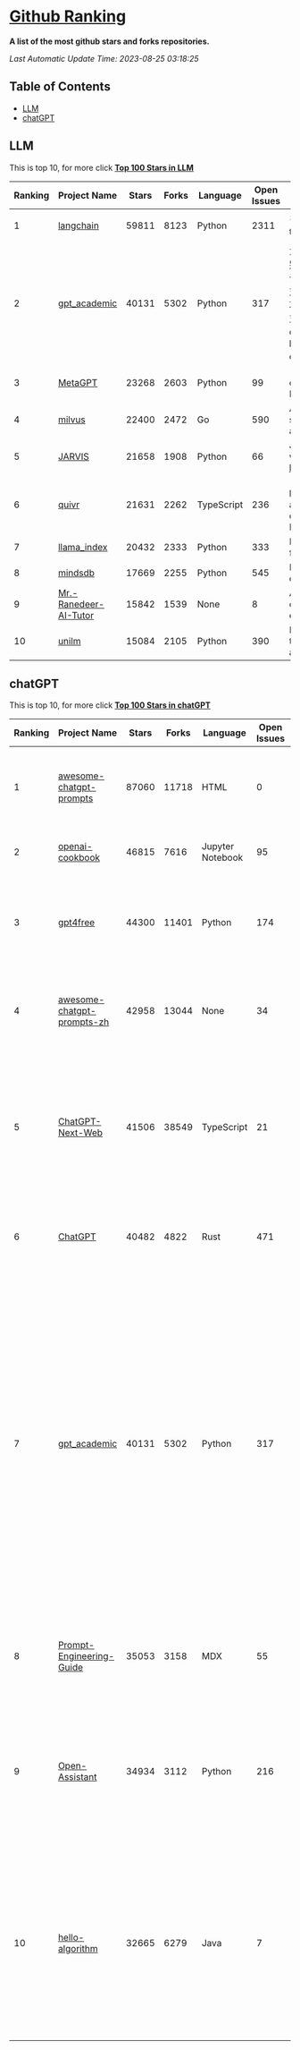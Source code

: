 [Github Ranking](./README.md)
==========

**A list of the most github stars and forks repositories.**

*Last Automatic Update Time: 2023-08-25 03:18:25*

## Table of Contents
 * [LLM](#LLM)
 * [chatGPT](#chatGPT)

## LLM

This is top 10, for more click **[Top 100 Stars in LLM](Top100/LLM.md)**

| Ranking | Project Name | Stars | Forks | Language | Open Issues | Description | Last Commit |
| ------- | ------------ | ----- | ----- | -------- | ----------- | ----------- | ----------- |
| 1 | [langchain](https://github.com/langchain-ai/langchain) | 59811 | 8123 | Python | 2311 | ⚡ Building applications with LLMs through composability ⚡ | 2023-08-25T03:14:07Z |
| 2 | [gpt_academic](https://github.com/binary-husky/gpt_academic) | 40131 | 5302 | Python | 317 | 为ChatGPT/GLM提供图形交互界面，特别优化论文阅读/润色/写作体验，模块化设计，支持自定义快捷按钮&函数插件，支持Python和C++等项目剖析&自译解功能，PDF/LaTex论文翻译&总结功能，支持并行问询多种LLM模型，支持清华chatglm2等本地模型。兼容复旦MOSS, llama2, rwkv, newbing, claude, claude2等 | 2023-08-21T14:09:09Z |
| 3 | [MetaGPT](https://github.com/geekan/MetaGPT) | 23268 | 2603 | Python | 99 | 🌟 The Multi-Agent Framework: Given one line Requirement, return PRD, Design, Tasks, Repo | 2023-08-25T02:31:11Z |
| 4 | [milvus](https://github.com/milvus-io/milvus) | 22400 | 2472 | Go | 590 | A cloud-native vector database, storage for next generation AI applications | 2023-08-25T00:16:05Z |
| 5 | [JARVIS](https://github.com/microsoft/JARVIS) | 21658 | 1908 | Python | 66 | JARVIS, a system to connect LLMs with ML community. Paper: https://arxiv.org/pdf/2303.17580.pdf | 2023-07-28T09:59:24Z |
| 6 | [quivr](https://github.com/StanGirard/quivr) | 21631 | 2262 | TypeScript | 236 | 🧠 Your Second Brain supercharged by Generative AI 🧠 Dump all your files and chat with your personal assistant on your files & more using GPT 3.5/4, Private, Anthropic, VertexAI, LLMs... | 2023-08-24T17:45:34Z |
| 7 | [llama_index](https://github.com/jerryjliu/llama_index) | 20432 | 2333 | Python | 333 | LlamaIndex (GPT Index) is a data framework for your LLM applications | 2023-08-25T03:08:42Z |
| 8 | [mindsdb](https://github.com/mindsdb/mindsdb) | 17669 | 2255 | Python | 545 | MindsDB connects AI models to databases. | 2023-08-24T18:17:42Z |
| 9 | [Mr.-Ranedeer-AI-Tutor](https://github.com/JushBJJ/Mr.-Ranedeer-AI-Tutor) | 15842 | 1539 | None | 8 | A GPT-4 AI Tutor Prompt for customizable personalized learning experiences. | 2023-08-16T07:06:21Z |
| 10 | [unilm](https://github.com/microsoft/unilm) | 15084 | 2105 | Python | 390 | Large-scale Self-supervised Pre-training Across Tasks, Languages, and Modalities | 2023-08-19T11:33:20Z |


## chatGPT

This is top 10, for more click **[Top 100 Stars in chatGPT](Top100/chatGPT.md)**

| Ranking | Project Name | Stars | Forks | Language | Open Issues | Description | Last Commit |
| ------- | ------------ | ----- | ----- | -------- | ----------- | ----------- | ----------- |
| 1 | [awesome-chatgpt-prompts](https://github.com/f/awesome-chatgpt-prompts) | 87060 | 11718 | HTML | 0 | This repo includes ChatGPT prompt curation to use ChatGPT better. | 2023-08-17T13:15:46Z |
| 2 | [openai-cookbook](https://github.com/openai/openai-cookbook) | 46815 | 7616 | Jupyter Notebook | 95 | Examples and guides for using the OpenAI API | 2023-08-23T20:35:30Z |
| 3 | [gpt4free](https://github.com/xtekky/gpt4free) | 44300 | 11401 | Python | 174 | The official gpt4free repository \| various collection of powerful language models | 2023-08-25T02:08:20Z |
| 4 | [awesome-chatgpt-prompts-zh](https://github.com/PlexPt/awesome-chatgpt-prompts-zh) | 42958 | 13044 | None | 34 | ChatGPT 中文调教指南。各种场景使用指南。学习怎么让它听你的话。 | 2023-08-08T04:36:57Z |
| 5 | [ChatGPT-Next-Web](https://github.com/Yidadaa/ChatGPT-Next-Web) | 41506 | 38549 | TypeScript | 21 | A well-designed cross-platform ChatGPT UI (Web / PWA / Linux / Win / MacOS). 一键拥有你自己的跨平台 ChatGPT 应用。 | 2023-08-25T01:25:00Z |
| 6 | [ChatGPT](https://github.com/lencx/ChatGPT) | 40482 | 4822 | Rust | 471 | 🔮 ChatGPT Desktop Application (Mac, Windows and Linux) | 2023-08-03T13:51:54Z |
| 7 | [gpt_academic](https://github.com/binary-husky/gpt_academic) | 40131 | 5302 | Python | 317 | 为ChatGPT/GLM提供图形交互界面，特别优化论文阅读/润色/写作体验，模块化设计，支持自定义快捷按钮&函数插件，支持Python和C++等项目剖析&自译解功能，PDF/LaTex论文翻译&总结功能，支持并行问询多种LLM模型，支持清华chatglm2等本地模型。兼容复旦MOSS, llama2, rwkv, newbing, claude, claude2等 | 2023-08-21T14:09:09Z |
| 8 | [Prompt-Engineering-Guide](https://github.com/dair-ai/Prompt-Engineering-Guide) | 35053 | 3158 | MDX | 55 | 🐙 Guides, papers, lecture, notebooks and resources for prompt engineering | 2023-08-25T00:51:43Z |
| 9 | [Open-Assistant](https://github.com/LAION-AI/Open-Assistant) | 34934 | 3112 | Python | 216 | OpenAssistant is a chat-based assistant that understands tasks, can interact with third-party systems, and retrieve information dynamically to do so. | 2023-08-22T21:04:33Z |
| 10 | [hello-algorithm](https://github.com/geekxh/hello-algorithm) | 32665 | 6279 | Java | 7 | 🌍 针对小白的算法训练 \| 包括四部分：①.大厂面经 ②.力扣图解  ③.千本开源电子书 ④.百张技术思维导图（项目花了上百小时，希望可以点 star 支持，🌹感谢~）推荐免费ChatGPT使用网站 | 2023-06-13T04:13:17Z |

